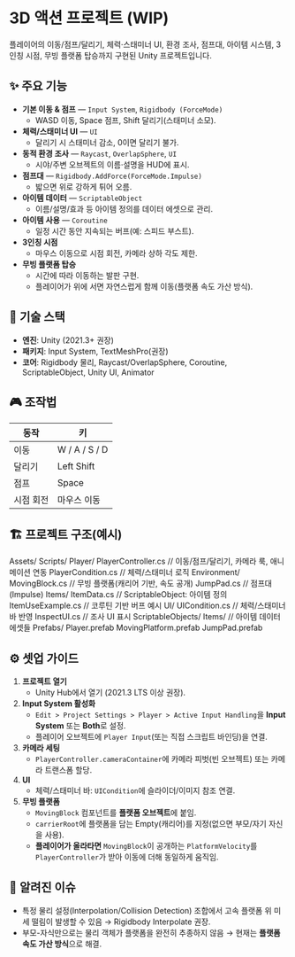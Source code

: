 # 3D 액션 프로젝트 (WIP)

플레이어의 이동/점프/달리기, 체력·스태미너 UI, 환경 조사, 점프대, 아이템 시스템, 3인칭 시점, 무빙 플랫폼 탑승까지 구현된 Unity 프로젝트입니다.

## ✨ 주요 기능

- **기본 이동 & 점프** — `Input System`, `Rigidbody (ForceMode)`  
  - WASD 이동, Space 점프, Shift 달리기(스태미너 소모).
- **체력/스태미너 UI** — `UI`  
  - 달리기 시 스태미너 감소, 0이면 달리기 불가.
- **동적 환경 조사** — `Raycast`, `OverlapSphere`, `UI`  
  - 시야/주변 오브젝트의 이름·설명을 HUD에 표시.
- **점프대** — `Rigidbody.AddForce(ForceMode.Impulse)`  
  - 밟으면 위로 강하게 튀어 오름.
- **아이템 데이터** — `ScriptableObject`  
  - 이름/설명/효과 등 아이템 정의를 데이터 에셋으로 관리.
- **아이템 사용** — `Coroutine`  
  - 일정 시간 동안 지속되는 버프(예: 스피드 부스트).
- **3인칭 시점**  
  - 마우스 이동으로 시점 회전, 카메라 상하 각도 제한.
- **무빙 플랫폼 탑승**  
  - 시간에 따라 이동하는 발판 구현.  
  - 플레이어가 위에 서면 자연스럽게 함께 이동(플랫폼 속도 가산 방식).

## 🧩 기술 스택

- **엔진**: Unity (2021.3+ 권장)  
- **패키지**: Input System, TextMeshPro(권장)  
- **코어**: Rigidbody 물리, Raycast/OverlapSphere, Coroutine, ScriptableObject, Unity UI, Animator

## 🎮 조작법

| 동작 | 키 |
|---|---|
| 이동 | W / A / S / D |
| 달리기 | Left Shift |
| 점프 | Space |
| 시점 회전 | 마우스 이동 |

## 🏗️ 프로젝트 구조(예시)

Assets/
Scripts/
Player/
PlayerController.cs // 이동/점프/달리기, 카메라 룩, 애니메이션 연동
PlayerCondition.cs // 체력/스태미너 로직
Environment/
MovingBlock.cs // 무빙 플랫폼(캐리어 기반, 속도 공개)
JumpPad.cs // 점프대(Impulse)
Items/
ItemData.cs // ScriptableObject: 아이템 정의
ItemUseExample.cs // 코루틴 기반 버프 예시
UI/
UICondition.cs // 체력/스태미너 바 반영
InspectUI.cs // 조사 UI 표시
ScriptableObjects/
Items/ // 아이템 데이터 에셋들
Prefabs/
Player.prefab
MovingPlatform.prefab
JumpPad.prefab


## ⚙️ 셋업 가이드

1. **프로젝트 열기**  
   - Unity Hub에서 열기 (2021.3 LTS 이상 권장).
2. **Input System 활성화**  
   - `Edit > Project Settings > Player > Active Input Handling`을 **Input System** 또는 **Both**로 설정.  
   - 플레이어 오브젝트에 `Player Input`(또는 직접 스크립트 바인딩)을 연결.
3. **카메라 세팅**  
   - `PlayerController.cameraContainer`에 카메라 피벗(빈 오브젝트) 또는 카메라 트랜스폼 할당.
4. **UI**  
   - 체력/스태미너 바: `UICondition`에 슬라이더/이미지 참조 연결.
5. **무빙 플랫폼**  
   - `MovingBlock` 컴포넌트를 **플랫폼 오브젝트**에 붙임.  
   - `carrierRoot`에 플랫폼을 담는 Empty(캐리어)를 지정(없으면 부모/자기 자신을 사용).  
   - **플레이어가 올라타면** `MovingBlock`이 공개하는 `PlatformVelocity`를 `PlayerController`가 받아 이동에 더해 동일하게 움직임.




## 🐞 알려진 이슈

- 특정 물리 설정(Interpolation/Collision Detection) 조합에서 고속 플랫폼 위 미세 떨림이 발생할 수 있음 → Rigidbody Interpolate 권장.  
- 부모-자식만으로는 물리 객체가 플랫폼을 완전히 추종하지 않음 → 현재는 **플랫폼 속도 가산 방식**으로 해결.


